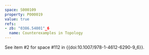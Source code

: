 ```yaml
---
space: S000109
property: P000019
value: true
refs:
- zb: "0386.54001"_6
  name: Counterexamples in Topology
---
```


See item #2 for space #112 in {{doi:10.1007/978-1-4612-6290-9_6}}.

